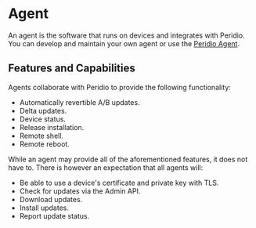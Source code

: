 # Agent

An agent is the software that runs on devices and integrates with Peridio. You can develop and maintain your own agent or use the [Peridio Agent](/platform/agent).

## Features and Capabilities

Agents collaborate with Peridio to provide the following functionality:

- Automatically revertible A/B updates.
- Delta updates.
- Device status.
- Release installation.
- Remote shell.
- Remote reboot.

While an agent may provide all of the aforementioned features, it does not have to. There is
however an expectation that all agents will:

- Be able to use a device's certificate and private key with TLS.
- Check for updates via the Admin API.
- Download updates.
- Install updates.
- Report update status.
